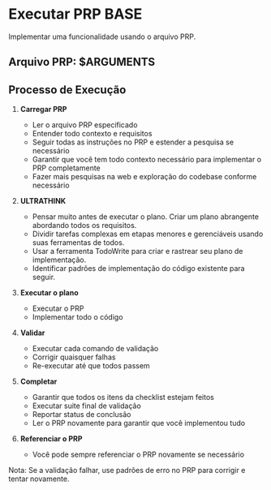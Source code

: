 # Executar PRP BASE

Implementar uma funcionalidade usando o arquivo PRP.

## Arquivo PRP: $ARGUMENTS

## Processo de Execução

1. **Carregar PRP**
   - Ler o arquivo PRP especificado
   - Entender todo contexto e requisitos
   - Seguir todas as instruções no PRP e estender a pesquisa se necessário
   - Garantir que você tem todo contexto necessário para implementar o PRP completamente
   - Fazer mais pesquisas na web e exploração do codebase conforme necessário

2. **ULTRATHINK**
   - Pensar muito antes de executar o plano. Criar um plano abrangente abordando todos os requisitos.
   - Dividir tarefas complexas em etapas menores e gerenciáveis usando suas ferramentas de todos.
   - Usar a ferramenta TodoWrite para criar e rastrear seu plano de implementação.
   - Identificar padrões de implementação do código existente para seguir.

3. **Executar o plano**
   - Executar o PRP
   - Implementar todo o código

4. **Validar**
   - Executar cada comando de validação
   - Corrigir quaisquer falhas
   - Re-executar até que todos passem

5. **Completar**
   - Garantir que todos os itens da checklist estejam feitos
   - Executar suite final de validação
   - Reportar status de conclusão
   - Ler o PRP novamente para garantir que você implementou tudo

6. **Referenciar o PRP**
   - Você pode sempre referenciar o PRP novamente se necessário

Nota: Se a validação falhar, use padrões de erro no PRP para corrigir e tentar novamente.